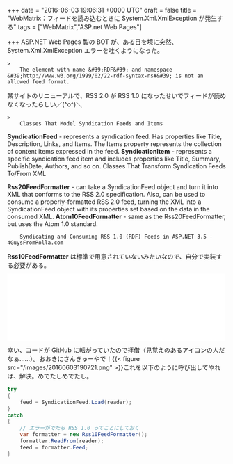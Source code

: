 
+++
date = "2016-06-03 19:06:31 +0000 UTC"
draft = false
title = "WebMatrix：フィードを読み込むときに System.Xml.XmlException が発生する"
tags = ["WebMatrix","ASP.net Web Pages"]

+++
ASP.NET Web Pages 製の BOT が、ある日を境に突然、System.Xml.XmlException エラーを吐くようになった。

    >
        The element with name &#39;RDF&#39; and namespace &#39;http://www.w3.org/1999/02/22-rdf-syntax-ns#&#39; is not an allowed feed format. 

    
某サイトのリニューアルで、RSS 2.0 が RSS 1.0 になったせいでフィードが読めなくなったらしい／(^o^)＼

    >
        Classes That Model Syndication Feeds and Items


**SyndicationFeed** - represents a syndication feed. Has properties like Title, Description, Links, and Items. The Items property represents the collection of content items expressed in the feed.
**SyndicationItem** - represents a specific syndication feed item and includes properties like Title, Summary, PublishDate, Authors, and so on.
Classes That Transform Syndication Feeds To/From XML


**Rss20FeedFormatter** - can take a SyndicationFeed object and turn it into XML that conforms to the RSS 2.0 specification. Also, can be used to consume a properly-formatted RSS 2.0 feed, turning the XML into a SyndicationFeed object with its properties set based on the data in the consumed XML.
**Atom10FeedFormatter** - same as the Rss20FeedFormatter, but uses the Atom 1.0 standard.

        Syndicating and Consuming RSS 1.0 (RDF) Feeds in ASP.NET 3.5 - 4GuysFromRolla.com
    
**Rss10FeedFormatter** は標準で用意されていないみたいなので、自分で実装する必要がある。<iframe src="//hatenablog-parts.com/embed?url=https%3A%2F%2Fgithub.com%2Fmono0926%2FReactivePinboard%2Fblob%2Fmaster%2FReactivePinboard.PCL%2FRss10FeedFormatter.cs" title="mono0926/ReactivePinboard" class="embed-card embed-webcard" scrolling="no" frameborder="0" style="display: block; width: 100%; height: 155px; max-width: 500px; margin: 10px 0px;"></iframe>幸い、コードが GitHub に転がっていたので拝借（見覚えのあるアイコンの人だなぁ……）。おおきにさんきゅーやで！{{< figure src="/images/20160603190721.png"  >}}これを以下のように呼び出してやれば、解決。めでたしめでたし。
```cs
try
{
    feed = SyndicationFeed.Load(reader);
}
catch
{
    // エラーがでたら RSS 1.0 ってことにしておく
    var formatter = new Rss10FeedFormatter();
    formatter.ReadFrom(reader);
    feed = formatter.Feed;
}

```

